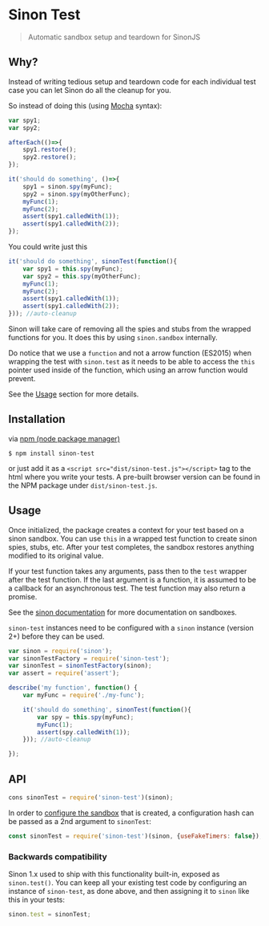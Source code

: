 # Sinon Test
> Automatic sandbox setup and teardown for SinonJS

## Why?
Instead of writing tedious setup and teardown code for each
individual test case you can let Sinon do all the cleanup for you.

So instead of doing this (using [Mocha](https://mochajs.org/) syntax):

```javascript
var spy1;
var spy2;

afterEach(()=>{
    spy1.restore();
    spy2.restore();
});

it('should do something', ()=>{
    spy1 = sinon.spy(myFunc);
    spy2 = sinon.spy(myOtherFunc);
    myFunc(1);
    myFunc(2);
    assert(spy1.calledWith(1));
    assert(spy1.calledWith(2));
});
```

You could write just this

```javascript
it('should do something', sinonTest(function(){
    var spy1 = this.spy(myFunc);
    var spy2 = this.spy(myOtherFunc);
    myFunc(1);
    myFunc(2);
    assert(spy1.calledWith(1));
    assert(spy1.calledWith(2));
})); //auto-cleanup
```

Sinon will take care of removing all the spies and stubs
from the wrapped functions for you. It does this by using
`sinon.sandbox` internally.

Do notice that
we use a `function` and not a arrow function (ES2015)
when wrapping the test with `sinon.test` as it needs
to be able to access the `this` pointer used inside
of the function, which using an arrow function would prevent.

See the [Usage](#usage) section for more details.

## Installation

via [npm (node package manager)](https://github.com/npm/npm)

    $ npm install sinon-test

or just add it as a `<script src="dist/sinon-test.js"></script>`
tag to the html where you write your tests. A pre-built browser
version can be found in the NPM package under `dist/sinon-test.js`.

## Usage

Once initialized, the package creates a context for your test based on a sinon sandbox.
You can use `this` in a wrapped test function to create sinon spies, stubs, etc.
After your test completes, the sandbox restores anything modified to its original value.

If your test function takes any arguments, pass then to the `test` wrapper
after the test function. If the last argument is a function, it is assumed to be a callback
for an asynchronous test. The test function may also return a promise.

See the [sinon documentation](http://sinonjs.org/releases/v2.3.5/sandbox/) for more documentation on sandboxes.

`sinon-test` instances need to be configured with a `sinon` instance (version 2+)
before they can be used.

```js
var sinon = require('sinon');
var sinonTestFactory = require('sinon-test');
var sinonTest = sinonTestFactory(sinon);
var assert = require('assert');

describe('my function', function() {
    var myFunc = require('./my-func');

    it('should do something', sinonTest(function(){
        var spy = this.spy(myFunc);
        myFunc(1);
        assert(spy.calledWith(1));
    })); //auto-cleanup

});
```


## API
```javascript
cons sinonTest = require('sinon-test')(sinon);
```

In order to [configure the sandbox](http://sinonjs.org/releases/v2.3.5/sandbox/) that is created, a configuration hash can be passed as a 2nd argument to `sinonTest`:

```js
const sinonTest = require('sinon-test')(sinon, {useFakeTimers: false});
```

### Backwards compatibility
Sinon 1.x used to ship with this functionality built-in, exposed as `sinon.test()`. You can keep all your existing test code by configuring an instance of `sinon-test`, as done above, and then assigning it to `sinon` like this in your tests:

```javascript
sinon.test = sinonTest;
```
